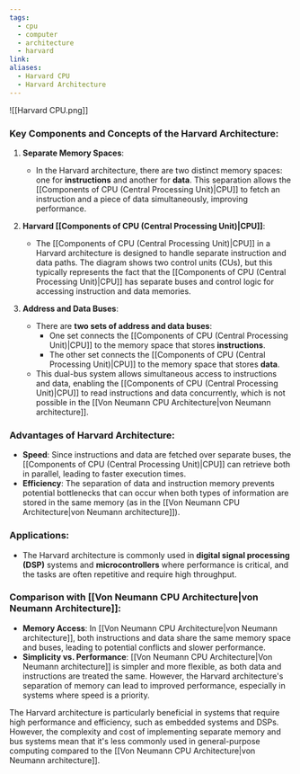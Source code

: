 ```yaml
---
tags:
  - cpu
  - computer
  - architecture
  - harvard
link: 
aliases:
  - Harvard CPU
  - Harvard Architecture
---
```


![[Harvard CPU.png]]

### Key Components and Concepts of the Harvard Architecture:

1. **Separate Memory Spaces**:
    
    - In the Harvard architecture, there are two distinct memory spaces: one for **instructions** and another for **data**. This separation allows the [[Components of CPU (Central Processing Unit)|CPU]] to fetch an instruction and a piece of data simultaneously, improving performance.
2. **Harvard [[Components of CPU (Central Processing Unit)|CPU]]**:
    
    - The [[Components of CPU (Central Processing Unit)|CPU]] in a Harvard architecture is designed to handle separate instruction and data paths. The diagram shows two control units (CUs), but this typically represents the fact that the [[Components of CPU (Central Processing Unit)|CPU]] has separate buses and control logic for accessing instruction and data memories.
3. **Address and Data Buses**:
    
    - There are **two sets of address and data buses**:
        - One set connects the [[Components of CPU (Central Processing Unit)|CPU]] to the memory space that stores **instructions**.
        - The other set connects the [[Components of CPU (Central Processing Unit)|CPU]] to the memory space that stores **data**.
    - This dual-bus system allows simultaneous access to instructions and data, enabling the [[Components of CPU (Central Processing Unit)|CPU]] to read instructions and data concurrently, which is not possible in the [[Von Neumann CPU Architecture|von Neumann architecture]].

### Advantages of Harvard Architecture:

- **Speed**: Since instructions and data are fetched over separate buses, the [[Components of CPU (Central Processing Unit)|CPU]] can retrieve both in parallel, leading to faster execution times.
- **Efficiency**: The separation of data and instruction memory prevents potential bottlenecks that can occur when both types of information are stored in the same memory (as in the [[Von Neumann CPU Architecture|von Neumann architecture]]).

### Applications:

- The Harvard architecture is commonly used in **digital signal processing (DSP)** systems and **microcontrollers** where performance is critical, and the tasks are often repetitive and require high throughput.

### Comparison with [[Von Neumann CPU Architecture|von Neumann Architecture]]:

- **Memory Access**: In [[Von Neumann CPU Architecture|von Neumann architecture]], both instructions and data share the same memory space and buses, leading to potential conflicts and slower performance.
- **Simplicity vs. Performance**: [[Von Neumann CPU Architecture|Von Neumann architecture]] is simpler and more flexible, as both data and instructions are treated the same. However, the Harvard architecture's separation of memory can lead to improved performance, especially in systems where speed is a priority.

The Harvard architecture is particularly beneficial in systems that require high performance and efficiency, such as embedded systems and DSPs. However, the complexity and cost of implementing separate memory and bus systems mean that it's less commonly used in general-purpose computing compared to the [[Von Neumann CPU Architecture|von Neumann architecture]].















